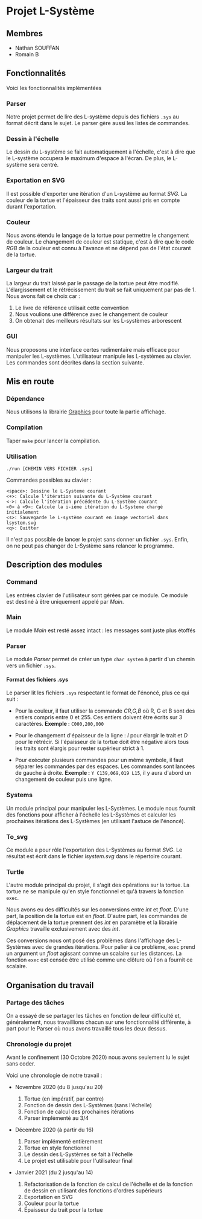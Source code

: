 # Projet L-Système

## Membres

- Nathan SOUFFAN
- Romain B


## Fonctionnalités

Voici les fonctionnalités implémentées
	
### Parser
Notre projet permet de lire des L-système depuis des fichiers `.sys` au format
décrit dans le sujet. Le parser gère aussi les listes de commandes.

### Dessin à l'échelle
Le dessin du L-système se fait automatiquement à l'échelle, c'est à dire que le
L-système occupera le maximum d'espace à l'écran. De plus, le L-système sera 
centré.

### Exportation en SVG
Il est possible d'exporter une itération d'un L-système au format *SVG*. La
couleur de la tortue et l'épaisseur des traits sont aussi pris en compte durant
l'exportation.

### Couleur
Nous avons étendu le langage de la tortue pour permettre le changement de
couleur. Le changement de couleur est statique, c'est à dire que le code *RGB* 
de la couleur est connu à l'avance et ne dépend pas de l'état courant de la
tortue.

### Largeur du trait
La largeur du trait laissé par le passage de la tortue peut être
modifié. L'élargissement et le rétrécissement du trait se fait uniquement par
pas de 1. Nous avons fait ce choix car :
1. Le livre de référence utilisait cette convention
2. Nous voulions une différence avec le changement de couleur
3. On obtenait des meilleurs résultats sur les L-systèmes arborescent

### GUI
Nous proposons une interface certes rudimentaire mais efficace pour manipuler
les L-systèmes. L'utilisateur manipule les L-systèmes au clavier. Les commandes
sont décrites dans la section suivante.

## Mis en route

### Dépendance
Nous utilisons la librairie
[Graphics](https://ocaml.github.io/graphics/graphics/Graphics/index.html) pour
toute la partie affichage.

### Compilation
Taper `make` pour lancer la compilation.

### Utilisation
`./run [CHEMIN VERS FICHIER .sys]`

Commandes possibles au clavier :
```
<space>: Dessine le L-Systeme courant
<+>: Calcule l'itération suivante du L-Système courant
<->: Calcule l'itération précédente du L-Système courant
<0> à <9>: Calcule la i-ième itération du L-Systeme chargé initialement
<s>: Sauvegarde le L-système courant en image vectoriel dans lsystem.svg
<q>: Quitter
```

Il n'est pas possible de lancer le projet sans donner un fichier `.sys`.
Enfin, on ne peut pas changer de L-Système sans relancer le programme.

## Description des modules

### Command
Les entrées clavier de l'utilisateur sont gérées par ce module. Ce module est
destiné à être uniquement appelé par *Main*.

### Main
Le module *Main* est resté assez intact : les messages sont juste plus étoffés

### Parser
Le module *Parser* permet de créer un type `char system` à partir d'un chemin
vers un fichier `.sys`.

#### Format des fichiers .sys
Le parser lit les fichiers `.sys` respectant le format de l'énoncé, plus ce qui
suit :

* Pour la couleur, il faut utiliser la commande *CR,G,B* où R, G et B sont des
  entiers compris entre 0 et 255. Ces entiers doivent être écrits sur 3
  caractères. __Exemple :__ `C000,200,000`

* Pour le changement d'épaisseur de la ligne : *I* pour élargir le trait et *D*
  pour le rétrécir. Si l'épaisseur de la tortue doit être négative alors tous 
  les traits sont élargis pour rester supérieur strict à 1.

* Pour exécuter plusieurs commandes pour un même symbole, il faut séparer les
  commandes par des espaces. Les commandes sont lancées de gauche à droite.
  __Exemple :__ `Y C139,069,019 L15`, il y aura d'abord un changement de 
  couleur puis une ligne.
  
### Systems
Un module principal pour manipuler les L-Systèmes. Le module nous fournit des
fonctions pour afficher à l'échelle les L-Systèmes et calculer les prochaines
itérations des L-Systèmes (en utilisant l'astuce de l'énoncé).

### To_svg
Ce module a pour rôle l'exportation des L-Systèmes au format *SVG*. Le résultat
est écrit dans le fichier *lsystem.svg* dans le répertoire courant.

### Turtle
L'autre module principal du projet, il s'agit des opérations sur la tortue. La
tortue ne se manipule qu'en style fonctionnel et qu'à travers la fonction
`exec`.


Nous avons eu des difficultés sur les conversions entre *int* et *float*.
D'une part, la position de la tortue est en *float*.
D'autre part, les commandes de déplacement de la tortue prennent des *int* en
paramètre et la librairie *Graphics* travaille exclusivement avec des *int*.  

Ces conversions nous ont posé des problèmes dans l'affichage des L-Systèmes avec
de grandes itérations. Pour palier à ce problème, `exec` prend un argument un
*float* agissant comme un scalaire sur les distances.
La fonction `exec` est censée être utilisé comme une clôture où l'on a fournit
ce scalaire.

## Organisation du travail

### Partage des tâches
On a essayé de se partager les tâches en fonction de leur difficulté et,
généralement, nous travaillions chacun sur une fonctionnalité différente, à part
pour le Parser où nous avons travaillé tous les deux dessus.

### Chronologie du projet
Avant le confinement (30 Octobre 2020) nous avons seulement lu le sujet sans
coder.


Voici une chronologie de notre travail :

* Novembre 2020 (du 8 jusqu'au 20)
  1. Tortue (en impératif, par contre)
  2. Fonction de dessin des L-Systèmes (sans l'échelle)
  3. Fonction de calcul des prochaines itérations
  4. Parser implémenté au 3/4
  
* Décembre 2020 (à partir du 16)
  1. Parser implémenté entièrement
  2. Tortue en style fonctionnel
  3. Le dessin des L-Systèmes se fait à l'échelle
  4. Le projet est utilisable pour l'utilisateur final
  
* Janvier 2021 (du 2 jusqu'au 14)
  1. Refactorisation de la fonction de calcul de l'échelle et de la fonction de
	 dessin en utilisant des fonctions d'ordres supérieurs
  2. Exportation en SVG
  3. Couleur pour la tortue
  4. Épaisseur du trait pour la tortue

